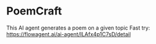 # PoemCraft
This AI agent generates a poem on a given topic
Fast try: https://flowagent.ai/ai-agent/ILAfx4p1C7sD/detail
